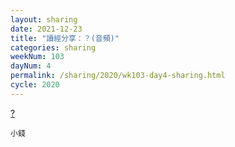 ```yaml
---
layout: sharing
date: 2021-12-23
title: "讀經分享：？(音頻)"
categories: sharing
weekNum: 103
dayNum: 4
permalink: /sharing/2020/wk103-day4-sharing.html
cycle: 2020
---
```


[?](https://eccseattle.github.io/media/sharing/2020/wk103/2021-12-23-bin.m4a)

`小錢`
